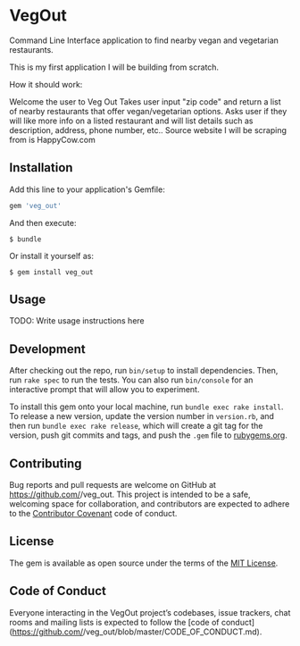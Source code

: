 # VegOut

Command Line Interface application to find nearby vegan and vegetarian restaurants.

This is my first application I will be building from scratch.

How it should work:

Welcome the user to Veg Out
Takes user input "zip code" and return a list of nearby restaurants that offer vegan/vegetarian options.
Asks user if they will like more info on a listed restaurant and will list details such as description, address, phone number, etc..
Source website I will be scraping from is HappyCow.com


## Installation

Add this line to your application's Gemfile:

```ruby
gem 'veg_out'
```

And then execute:

    $ bundle

Or install it yourself as:

    $ gem install veg_out

## Usage

TODO: Write usage instructions here

## Development

After checking out the repo, run `bin/setup` to install dependencies. Then, run `rake spec` to run the tests. You can also run `bin/console` for an interactive prompt that will allow you to experiment.

To install this gem onto your local machine, run `bundle exec rake install`. To release a new version, update the version number in `version.rb`, and then run `bundle exec rake release`, which will create a git tag for the version, push git commits and tags, and push the `.gem` file to [rubygems.org](https://rubygems.org).

## Contributing

Bug reports and pull requests are welcome on GitHub at https://github.com/<github username>/veg_out. This project is intended to be a safe, welcoming space for collaboration, and contributors are expected to adhere to the [Contributor Covenant](http://contributor-covenant.org) code of conduct.

## License

The gem is available as open source under the terms of the [MIT License](https://opensource.org/licenses/MIT).

## Code of Conduct

Everyone interacting in the VegOut project’s codebases, issue trackers, chat rooms and mailing lists is expected to follow the [code of conduct](https://github.com/<github username>/veg_out/blob/master/CODE_OF_CONDUCT.md).
